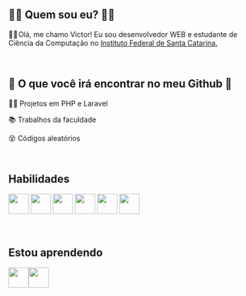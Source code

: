 ## 👨‍💻 Quem sou eu? 👨‍💻



🙋‍♂️ Olá, me chamo Victor! Eu sou desenvolvedor WEB e estudante de Ciência da Computação no <a href="https://www.ifsc.edu.br/">Instituto Federal de Santa Catarina.</a>

<br>

## 🔎 O que você irá encontrar no meu Github 🔎



👨‍💻 Projetos em PHP e Laravel

📚 Trabalhos da faculdade

😵 Códigos aleatórios

<br>

## Habilidades



<img src="https://cdn.jsdelivr.net/gh/devicons/devicon/icons/php/php-original.svg" width="40" height="40"/>  <img src="https://cdn.jsdelivr.net/gh/devicons/devicon/icons/javascript/javascript-original.svg" width="40" height="40" />  <img src="https://cdn.jsdelivr.net/gh/devicons/devicon/icons/mysql/mysql-original-wordmark.svg" width="40" height="40"/>  <img src="https://cdn.jsdelivr.net/gh/devicons/devicon/icons/html5/html5-original-wordmark.svg" width="40" height="40" />  <img src="https://cdn.jsdelivr.net/gh/devicons/devicon/icons/css3/css3-original-wordmark.svg" width="40" height="40"/>  <img src="https://cdn.jsdelivr.net/gh/devicons/devicon/icons/bootstrap/bootstrap-original-wordmark.svg" width="40" height="40"/>

<br>

## Estou aprendendo



<img src="https://cdn.jsdelivr.net/gh/devicons/devicon/icons/java/java-original-wordmark.svg" width="40" height="40"/><img src="https://cdn.jsdelivr.net/gh/devicons/devicon/icons/nodejs/nodejs-original.svg" width="40" height="40"/>


